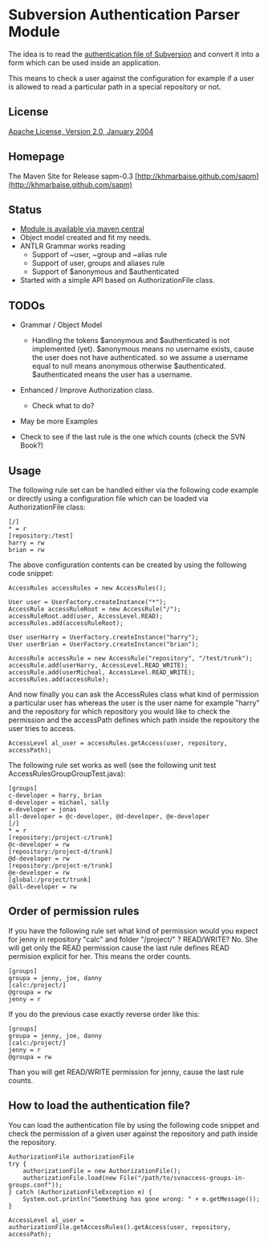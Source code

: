 Subversion Authentication Parser Module
=======================================

The idea is to read the [authentication file of Subversion](http://svnbook.red-bean.com/nightly/en/svn-book.html#svn.serverconfig.pathbasedauthz)
and convert it into a form which can be used inside an application.

This means to check a user against the configuration for example if a user is
allowed to read a particular path in a special repository or not.

License
-------
[Apache License, Version 2.0, January 2004](http://www.apache.org/licenses/)

Homepage
--------

The Maven Site for Release sapm-0.3 [http://khmarbaise.github.com/sapm](http://khmarbaise.github.com/sapm)

Status
------
- [Module is available via maven central](http://repo1.maven.org/maven2/com/soebes/subversion/sapm/sapm/)
- Object model created and fit my needs.
- ANTLR Grammar works reading
  - Support of ~user, ~group and ~alias rule
  - Support of user, groups and aliases rule
  - Support of $anonymous and $authenticated
- Started with a simple API based on AuthorizationFile class.

TODOs
-----
- Grammar / Object Model
  - Handling the tokens $anonymous and $authenticated is not implemented (yet).
    $anonymous means no username exists, cause the user does not have authenticated.
    so we assume a username equal to null means anonymous otherwise $authenticated.
    $authenticated means the user has a username. 

- Enhanced / Improve Authorization class.
  - Check what to do?
- May be more Examples
- Check to see if the last rule is the one which counts (check the SVN Book?)

Usage
-----

The following rule set can be handled either via the following code example
or directly using a configuration file which can be loaded via AuthorizationFile class:

    [/]
    * = r
    [repository:/test]
    harry = rw
    brian = rw

The above configuration contents can be created by using the following code snippet:

    AccessRules accessRules = new AccessRules();

    User user = UserFactory.createInstance("*");
    AccessRule accessRuleRoot = new AccessRule("/");
    accessRuleRoot.add(user, AccessLevel.READ);
    accessRules.add(accessRuleRoot);

    User userHarry = UserFactory.createInstance("harry");
    User userBrian = UserFactory.createInstance("brian");

    AccessRule accessRule = new AccessRule("repository", "/test/trunk");
    accessRule.add(userHarry, AccessLevel.READ_WRITE);
    accessRule.add(userMicheal, AccessLevel.READ_WRITE);
    accessRules.add(accessRule);

And now finally you can ask the AccessRules class what kind of permission a particular user has whereas
the user is the user name for example "harry" and the repository for which repository you would like to
check the permission and the accessPath defines which path inside the repository the user tries to access.

    AccessLevel al_user = accessRules.getAccess(user, repository, accessPath);

The following rule set works as well (see the following unit test AccessRulesGroupGroupTest.java):

    [groups]
    c-developer = harry, brian
    d-developer = michael, sally
    e-developer = jonas
    all-developer = @c-developer, @d-developer, @e-developer
    [/]
    * = r
    [repository:/project-c/trunk]
    @c-developer = rw
    [repository:/project-d/trunk]
    @d-developer = rw
    [repository:/project-e/trunk]
    @e-developer = rw
    [global:/project/trunk]
    @all-developer = rw

Order of permission rules
-------------------------

If you have the following rule set what kind of permission would you expect
for jenny in repository "calc" and folder "/project/" ? READ/WRITE? No.
She will get only the READ permission cause the last rule defines
READ permision explicit for her. This means the order counts.

    [groups]
    groupa = jenny, joe, danny
    [calc:/project/]
    @groupa = rw
    jenny = r

If you do the previous case exactly reverse order like this:
    
    [groups]
    groupa = jenny, joe, danny
    [calc:/project/]
    jenny = r
    @groupa = rw

Than you will get READ/WRITE permission for jenny, cause the last
rule counts.


How to load the authentication file?
------------------------------------

You can load the authentication file by using the following code snippet and check the permission
of a given user against the repository and path inside the repository.


    AuthorizationFile authorizationFile
    try {
        authorizationFile = new AuthorizationFile();
        authorizationFile.load(new File("/path/to/svnaccess-groups-in-groups.conf"));
    } catch (AuthorizationFileException e) {
        System.out.println("Something has gone wrong: " + e.getMessage());
    }

    AccessLevel al_user = authorizationFile.getAccessRules().getAccess(user, repository, accessPath);

